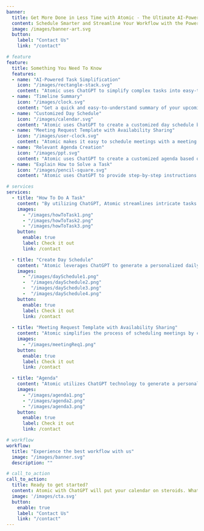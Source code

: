```yaml
---
banner:
  title: Get More Done in Less Time with Atomic - The Ultimate AI-Powered Calendar Tool
  content: Schedule Smarter and Streamline Your Workflow with the Power of ChatGPT
  image: /images/banner-art.svg
  button:
    label: "Contact Us"
    link: "/contact"

# feature
feature: 
  title: Something You Need To Know
  features:
  - name: "AI-Powered Task Simplification"
    icon: "/images/rectangle-stack.svg"
    content: "Atomic uses ChatGPT to simplify complex tasks into easy-to-follow instructions, so you can get more done in less time"
  - name: "Timeline Summary"
    icon: "/images/clock.svg"
    content: "Get a quick and easy-to-understand summary of your upcoming schedule, so you always know what's coming next"
  - name: "Customized Day Schedule"
    icon: "/images/calendar.svg"
    content: "Atomic uses ChatGPT to create a customized day schedule based on your priorities and preferences, so you can maximize your productivity and get more done in less time"
  - name: "Meeting Request Template with Availability Sharing"
    icon: "/images/user-clock.svg"
    content: "Atomic makes it easy to schedule meetings with a meeting request template generated with ChatGPT that includes summarized availability, so you can avoid the hassle of endless back-and-forth emails and phone calls"
  - name: "Relevant Agenda Creation"
    icon: "/images/ppt.svg"
    content: "Atomic uses ChatGPT to create a customized agenda based on your topic of interest, so you can quickly and easily prepare for meetings, presentations, and more"
  - name: "Explain How to Solve a Task"
    icon: "/images/pencil-square.svg"
    content: "Atomic uses ChatGPT to provide step-by-step instructions on how to solve a task, making it easy to tackle even the most complex projects"

# services
services:
  - title: "How To Do A Task"
    content: "By utilizing ChatGPT, Atomic streamlines intricate tasks into straightforward directives, thereby enabling you to accomplish more within a shorter time frame."
    images:
      - "/images/howToTask1.png"
      - "/images/howToTask2.png"
      - "/images/howToTask3.png"
    button:
      enable: true
      label: Check it out
      link: /contact

  - title: "Create Day Schedule"
    content: "Atomic leverages ChatGPT to generate a personalized daily timetable based on your tasks that aligns with your priorities and preferences, enabling you to optimize your productivity and accomplish more within a shorter timeframe. Welcome to timeboxing on steroids 🚀"
    images: 
      - "/images/daySchedule1.png"
      -  "/images/daySchedule2.png"
      -  "/images/daySchedule3.png"
      -  "/images/daySchedule4.png"
    button:
      enable: true
      label: Check it out
      link: /contact
  
  - title: "Meeting Request Template with Availability Sharing"
    content: "Atomic simplifies the process of scheduling meetings by creating a meeting request template using ChatGPT. The template includes a summary of availability, which allows you to avoid the inconvenience of lengthy email exchanges and phone conversations."
    images:
      - "/images/meetingReq1.png"
    button:
      enable: true
      label: Check it out
      link: /contact

  - title: "Agenda"
    content: "Atomic utilizes ChatGPT technology to generate a personalized agenda that aligns with your areas of interest, allowing you to efficiently and effortlessly get ready for meetings, presentations, and other events."
    images:
      - "/images/agenda1.png"
      - "/images/agenda2.png"
      - "/images/agenda3.png"
    button:
      enable: true
      label: Check it out
      link: /contact

# workflow
workflow: 
  title: "Experience the best workflow with us"
  image: "/images/banner.svg"
  description: ""

# call_to_action
call_to_action:
  title: Ready to get started?
  content: Atomic with ChatGPT will put your calendar on steroids. What are you waiting for?
  image: '/images/cta.svg'
  button:
    enable: true
    label: "Contact Us"
    link: "/contact"
---
```

